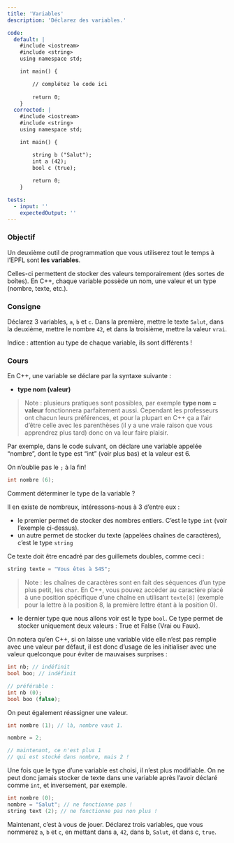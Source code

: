 ```yaml
---
title: 'Variables'
description: 'Déclarez des variables.'

code:
  default: |
    #include <iostream>
    #include <string>
    using namespace std;

    int main() {

        // complétez le code ici   
        
        return 0;
    }
  corrected: |
    #include <iostream>
    #include <string>
    using namespace std;

    int main() {

        string b ("Salut");
        int a (42);
        bool c (true);
        
        return 0;
    }

tests:
  - input: ''
    expectedOutput: ''
---
```


### Objectif

Un deuxième outil de programmation que vous utiliserez tout le temps à l’EPFL sont **les variables**.

Celles-ci permettent de stocker des valeurs temporairement (des sortes de boîtes). En C++, chaque variable possède un nom, une valeur et un type (nombre, texte, etc.).

### Consigne

Déclarez 3 variables, `a`, `b` et `c`. Dans la première, mettre le texte `Salut`, dans la deuxième, mettre le nombre `42`, et dans la troisième, mettre la valeur `vrai`.

Indice : attention au type de chaque variable, ils sont différents !

### Cours

En C++, une variable se déclare par la syntaxe suivante :

- **type nom (valeur)**

> Note : plusieurs pratiques sont possibles, par exemple **type nom = valeur** fonctionnera parfaitement aussi. Cependant les professeurs ont chacun leurs préférences, et pour la plupart en C++ ça a l’air d’être celle avec les parenthèses (il y a une vraie raison que vous apprendrez plus tard) donc on va leur faire plaisir.

Par exemple, dans le code suivant, on déclare une variable appelée “nombre”, dont le type est “int” (voir plus bas) et la valeur est 6.

On n’oublie pas le `;` à la fin!

```cpp
int nombre (6);
```

Comment déterminer le type de la variable ?

Il en existe de nombreux, intéressons-nous à 3 d’entre eux :

- le premier permet de stocker des nombres entiers. C’est le type `int` (voir l’exemple ci-dessus).
- un autre permet de stocker du texte (appelées chaînes de caractères), c’est le type `string`

Ce texte doit être encadré par des guillemets doubles, comme ceci :

```cpp
string texte = "Vous êtes à S4S";
```

> Note : les chaînes de caractères sont en fait des séquences d’un type plus petit, les `char`. En C++, vous pouvez accéder au caractère placé à une position spécifique d’une chaîne en utilisant `texte[8]` (exemple pour la lettre à la position 8, la première lettre étant à la position 0).

- le dernier type que nous allons voir est le type `bool`. Ce type permet de stocker uniquement deux valeurs : True et False (Vrai ou Faux).

On notera qu’en C++, si on laisse une variable vide elle n’est pas remplie avec une valeur par défaut, il est donc d’usage de les initialiser avec une valeur quelconque pour éviter de mauvaises surprises :

```cpp
int nb; // indéfinit
bool boo; // indéfinit

// préférable :
int nb (0);
bool boo (false);
```

On peut également réassigner une valeur.

```cpp
int nombre (1); // là, nombre vaut 1.

nombre = 2;

// maintenant, ce n'est plus 1
// qui est stocké dans nombre, mais 2 !
```

Une fois que le type d’une variable est choisi, il n’est plus modifiable. On ne peut donc jamais stocker de texte dans une variable après l’avoir déclaré comme `int`, et inversement, par exemple.

```cpp
int nombre (0);
nombre = "Salut"; // ne fonctionne pas !
string text (2); // ne fonctionne pas non plus !
```

Maintenant, c’est à vous de jouer. Déclarez trois variables, que vous nommerez `a`, `b` et `c`, en mettant dans a, `42`, dans b, `Salut`, et dans c, `true`.
